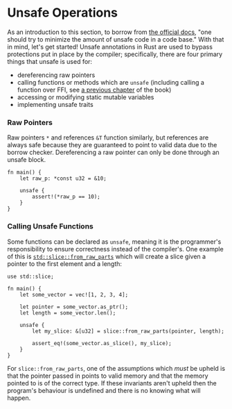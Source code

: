 # Unsafe Operations

As an introduction to this section, to borrow from [the official docs][unsafe], "one should try to minimize the amount of unsafe code in a code base." With that in mind, let's get started! Unsafe annotations in Rust are used to bypass protections put in place by the compiler; specifically, there are four primary things that unsafe is used for:

* dereferencing raw pointers
* calling functions or methods which are `unsafe` (including calling a function over FFI, see [a previous chapter](std_misc/ffi.md) of the book) 
* accessing or modifying static mutable variables
* implementing unsafe traits

### Raw Pointers

Raw pointers `*` and references `&T` function similarly, but references are always safe because they are guaranteed to point to valid data due to the borrow checker. Dereferencing a raw pointer can only be done through an unsafe block.

```rust,editable
fn main() {
    let raw_p: *const u32 = &10;

    unsafe {
        assert!(*raw_p == 10);
    }
}
```

### Calling Unsafe Functions

Some functions can be declared as `unsafe`, meaning it is the programmer's responsibility to ensure correctness instead of the compiler's. One example of this is [`std::slice::from_raw_parts`] which will create a slice given a pointer to the first element and a length:

```rust,editable
use std::slice;

fn main() {
    let some_vector = vec![1, 2, 3, 4];

    let pointer = some_vector.as_ptr();
    let length = some_vector.len();

    unsafe {
        let my_slice: &[u32] = slice::from_raw_parts(pointer, length);

        assert_eq!(some_vector.as_slice(), my_slice);
    }
}
```

For `slice::from_raw_parts`, one of the assumptions which *must* be upheld is that the pointer passed in points to valid memory and that the memory pointed to is of the correct type. If these invariants aren't upheld then the program's behaviour is undefined and there is no knowing what will happen.


[unsafe]: https://doc.rust-lang.org/book/ch19-01-unsafe-rust.html
[`std::slice::from_raw_parts`]: https://doc.rust-lang.org/std/slice/fn.from_raw_parts.html
